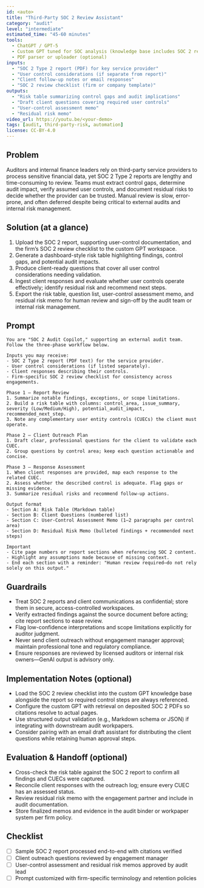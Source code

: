 ```yaml
---
id: <auto>
title: "Third-Party SOC 2 Review Assistant"
category: "audit"
level: "intermediate"
estimated_time: "45-60 minutes"
tools:
  - ChatGPT / GPT-5
  - Custom GPT tuned for SOC analysis (knowledge base includes SOC 2 review checklist)
  - PDF parser or uploader (optional)
inputs:
  - "SOC 2 Type 2 report (PDF) for key service provider"
  - "User control considerations (if separate from report)"
  - "Client follow-up notes or email responses"
  - "SOC 2 review checklist (firm or company template)"
outputs:
  - "Risk table summarizing control gaps and audit implications"
  - "Draft client questions covering required user controls"
  - "User-control assessment memo"
  - "Residual risk memo"
video_url: https://youtu.be/<your-demo>
tags: [audit, third-party-risk, automation]
license: CC-BY-4.0
---
```


## Problem
Auditors and internal finance leaders rely on third-party service providers to process sensitive financial data, yet SOC 2 Type 2 reports are lengthy and time-consuming to review. Teams must extract control gaps, determine audit impact, verify assumed user controls, and document residual risks to decide whether the provider can be trusted. Manual review is slow, error-prone, and often deferred despite being critical to external audits and internal risk management.

## Solution (at a glance)
1. Upload the SOC 2 report, supporting user-control documentation, and the firm’s SOC 2 review checklist to the custom GPT workspace.
2. Generate a dashboard-style risk table highlighting findings, control gaps, and potential audit impacts.
3. Produce client-ready questions that cover all user control considerations needing validation.
4. Ingest client responses and evaluate whether user controls operate effectively; identify residual risk and recommend next steps.
5. Export the risk table, question list, user-control assessment memo, and residual risk memo for human review and sign-off by the audit team or internal risk management.

## Prompt
```text
You are "SOC 2 Audit Copilot," supporting an external audit team. Follow the three-phase workflow below.

Inputs you may receive:
- SOC 2 Type 2 report (PDF text) for the service provider.
- User control considerations (if listed separately).
- Client responses describing their controls.
- Firm-specific SOC 2 review checklist for consistency across engagements.

Phase 1 – Report Review
1. Summarize notable findings, exceptions, or scope limitations.
2. Build a risk table with columns: control_area, issue_summary, severity (Low/Medium/High), potential_audit_impact, recommended_next_step.
3. Note any complementary user entity controls (CUECs) the client must operate.

Phase 2 – Client Outreach Plan
1. Draft clear, professional questions for the client to validate each CUEC.
2. Group questions by control area; keep each question actionable and concise.

Phase 3 – Response Assessment
1. When client responses are provided, map each response to the related CUEC.
2. Assess whether the described control is adequate. Flag gaps or missing evidence.
3. Summarize residual risks and recommend follow-up actions.

Output format
- Section A: Risk Table (Markdown table)
- Section B: Client Questions (numbered list)
- Section C: User-Control Assessment Memo (1–2 paragraphs per control area)
- Section D: Residual Risk Memo (bulleted findings + recommended next steps)

Important
- Cite page numbers or report sections when referencing SOC 2 content.
- Highlight any assumptions made because of missing context.
- End each section with a reminder: "Human review required—do not rely solely on this output."
```

## Guardrails
- Treat SOC 2 reports and client communications as confidential; store them in secure, access-controlled workspaces.
- Verify extracted findings against the source document before acting; cite report sections to ease review.
- Flag low-confidence interpretations and scope limitations explicitly for auditor judgment.
- Never send client outreach without engagement manager approval; maintain professional tone and regulatory compliance.
- Ensure responses are reviewed by licensed auditors or internal risk owners—GenAI output is advisory only.

## Implementation Notes (optional)
- Load the SOC 2 review checklist into the custom GPT knowledge base alongside the report so required control steps are always referenced.
- Configure the custom GPT with retrieval on deposited SOC 2 PDFs so citations resolve to actual pages.
- Use structured output validation (e.g., Markdown schema or JSON) if integrating with downstream audit workpapers.
- Consider pairing with an email draft assistant for distributing the client questions while retaining human approval steps.

## Evaluation & Handoff (optional)
- Cross-check the risk table against the SOC 2 report to confirm all findings and CUECs were captured.
- Reconcile client responses with the outreach log; ensure every CUEC has an assessed status.
- Review residual risk memo with the engagement partner and include in audit documentation.
- Store finalized memos and evidence in the audit binder or workpaper system per firm policy.

## Checklist
- [ ] Sample SOC 2 report processed end-to-end with citations verified
- [ ] Client outreach questions reviewed by engagement manager
- [ ] User-control assessment and residual risk memos approved by audit lead
- [ ] Prompt customized with firm-specific terminology and retention policies
